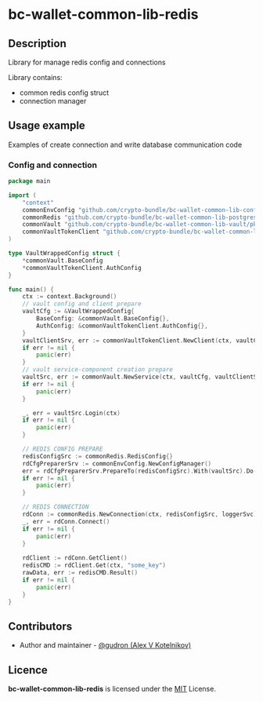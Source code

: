 # bc-wallet-common-lib-redis

## Description

Library for manage redis config and connections

Library contains:
* common redis config struct
* connection manager

## Usage example

Examples of create connection and write database communication code

### Config and connection

```go
package main

import (
	"context"
	commonEnvConfig "github.com/crypto-bundle/bc-wallet-common-lib-config/pkg/envconfig"
	commonRedis "github.com/crypto-bundle/bc-wallet-common-lib-postgres/pkg/redis"
	commonVault "github.com/crypto-bundle/bc-wallet-common-lib-vault/pkg/vault"
	commonVaultTokenClient "github.com/crypto-bundle/bc-wallet-common-lib-vault/pkg/vault/client/token"
)

type VaultWrappedConfig struct {
	*commonVault.BaseConfig
	*commonVaultTokenClient.AuthConfig
}

func main() {
	ctx := context.Background()
	// vault config and client prepare 
	vaultCfg := &VaultWrappedConfig{
		BaseConfig: &commonVault.BaseConfig{},
		AuthConfig: &commonVaultTokenClient.AuthConfig{},
	}
	vaultClientSrv, err := commonVaultTokenClient.NewClient(ctx, vaultCfg)
	if err != nil {
		panic(err)
	}
	// vault service-component creation prepare 
	vaultSrc, err := commonVault.NewService(ctx, vaultCfg, vaultClientSrv)
	if err != nil {
		panic(err)
	}

	_, err = vaultSrc.Login(ctx)
	if err != nil {
		panic(err)
	}

	// REDIS CONFIG PREPARE
	redisConfigSrc := commonRedis.RedisConfig{}
	rdCfgPreparerSrv := commonEnvConfig.NewConfigManager()
	err = rdCfgPreparerSrv.PrepareTo(redisConfigSrc).With(vaultSrc).Do(ctx)
	if err != nil {
		panic(err)
	}

	// REDIS CONNECTION
	rdConn := commonRedis.NewConnection(ctx, redisConfigSrc, loggerSvc)
	_, err = rdConn.Connect()
	if err != nil {
		panic(err)
	}
	
	rdClient := rdConn.GetClient()
	redisCMD := rdClient.Get(ctx, "some_key")
	rawData, err := redisCMD.Result()
	if err != nil {
		panic(err)
	}
}
```

## Contributors

* Author and maintainer - [@gudron (Alex V Kotelnikov)](https://github.com/gudron)

## Licence

**bc-wallet-common-lib-redis** is licensed under the [MIT](./LICENSE) License.